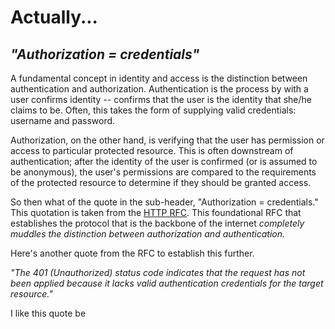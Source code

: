 # Actually...

## *"Authorization = credentials"*

A fundamental concept in identity and access is the distinction between authentication and authorization.  Authentication is the process by with a user confirms identity -- confirms that the user is the identity that she/he claims to be. Often, this takes the form of supplying valid credentials: username and password.  

Authorization, on the other hand, is verifying that the user has permission or access to particular protected resource.  This is often downstream of authentication; after the identity of the user is confirmed (or is assumed to be anonymous), the user's permissions are compared to the requirements of the protected resource to determine if they should be granted access.  

So then what of the quote in the sub-header, "Authorization = credentials."  This quotation is taken from the [HTTP RFC](https://tools.ietf.org/html/rfc7235#section-4.2).  This foundational RFC that establishes the protocol that is the backbone of the internet *completely muddles the distinction between authorization and authentication.*  

Here's another quote from the RFC to establish this further.  

*"The 401 (Unauthorized) status code indicates that the request has not
   been applied because it lacks valid authentication credentials for
   the target resource."*
   
I like this quote be

## 
